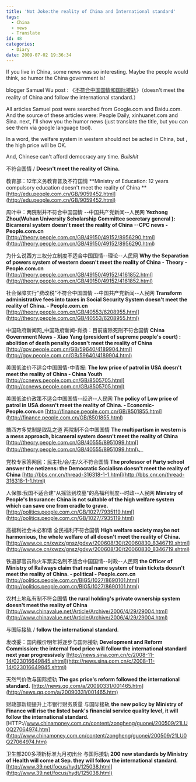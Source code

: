 ```yaml
---
title: 'Not Joke:the reality of China and International standard'
tags:
  - China
  - news
  - Translate
id: 48
categories:
  - Diary
date: 2009-07-02 19:36:34
---
```


If you live in China, some news was so interesting. Maybe the people would think, so humor the China government is!

blogger Samuel Wu post : 《[不符合中国国情和国际接轨](http://wuyanhong.blogspot.com/2009/04/blog-post.html)》（doesn't meet the reality of China and follow the international standard.）

All articles Samuel post were searched from Google.com and Baidu.com. And the source of these articles were: People Daily, xinhuanet.com and Sina. next, I'll show you the humor news (just translate the title, but you can see them via google language tool).

In a word, the welfare system in western should not be acted in China, but , the high price will be OK.

And, Chinese can't afford democracy any time. _Bullshit_

不符合国情 / **Doesn't meet the reality of China.**

教育部：12年义务教育普及不符国情 
**Ministry of Education: 12 years compulsory education doesn't meet the reality of China 
** [http://edu.people.com.cn/GB/9059452.html](http://edu.people.com.cn/GB/9059452.html)

周叶中：两院制并不符合中国国情 --中国共产党新闻--人民网 
**Yezhong Zhou(Wuhan University Scholarship Committee secretary general ): Bicameral system doesn't meet the reality of China --CPC news - People.com.cn** 
[http://theory.people.com.cn/GB/49150/49152/8956290.html](http://theory.people.com.cn/GB/49150/49152/8956290.html)

为什么说西方三权分立制度不适合中国国情--理论--人民网 
**Why the Separation of powers system of western doesn't meet the reality of China - Theory - People.com.cn** 
[http://theory.people.com.cn/GB/49150/49152/4161852.html](http://theory.people.com.cn/GB/49150/49152/4161852.html)

社会保障实行"费改税"不符合中国国情 --中国共产党新闻--人民网 
**Transform administrative fees into taxes in Social Security System doesn't meet the reality of China. - People.com.cn** 
[http://theory.people.com.cn/GB/40553/6208955.html](http://theory.people.com.cn/GB/40553/6208955.html)

中国政府新闻网_中国政府新闻-肖扬：目前废除死刑不符合国情 
**China Government News - Xiao Yang (president of supreme people's court) : abolition of death penalty doesn't meet the reality of China** 
[http://gov.people.com.cn/GB/59640/4189904.html](http://gov.people.com.cn/GB/59640/4189904.html)

美国低油价不适合中国国情-中青报: 
**The low price of patrol in USA doesn't meet the reality of China - China Youth** 
[http://ccnews.people.com.cn/GB/8505705.html](http://ccnews.people.com.cn/GB/8505705.html)

美国低油价政策不适合中国国情--经济--人民网 
**The policy of Low price of patrol in USA doesn't meet the reality of China. - Economic- People.com.cn** 
[http://finance.people.com.cn/GB/8501855.html](http://finance.people.com.cn/GB/8501855.html)

搞西方多党制是取乱之道 两院制不合中国国情 
**The multipartism in western is a mess approach, bicameral system doesn't meet the reality of China** 
[http://theory.people.com.cn/GB/40555/8951099.html](http://theory.people.com.cn/GB/40555/8951099.html)、

党校专家答网民：民主社/会/主/义不符合国情 
**The professor of Party school answer the netizens: the Democratic Socialism doesn't meet the reality of China** 
[http://bbs.cnr.cn/thread-316318-1-1.html](http://bbs.cnr.cn/thread-316318-1-1.html)

人保部:我国不适合建"从摇篮到坟墓"的高福利制度--时政--人民网 
**Ministry of People's Insurance: China is not suitable of the high welfare system which can save one from cradle to grave.** 
[http://politics.people.com.cn/GB/1027/7935119.html](http://politics.people.com.cn/GB/1027/7935119.html)

高福利社会未必和谐 全民福利不符合国情 
**High welfare society maybe not harmonious, the whole welfare of all doesn't meet the reality of China.** 
[http://www.ce.cn/xwzx/gnsz/gdxw/200608/30/t20060830_8346719.shtml](http://www.ce.cn/xwzx/gnsz/gdxw/200608/30/t20060830_8346719.shtml)

铁道部官员称火车票实名制不适合中国国情--时政--人民网 
**the Officer of Ministry of Railways claim that real name system of train tickets doesn't meet the reality of China. - political - People.com.cn** 
[http://politics.people.com.cn/BIG5/1027/8690101.html](http://politics.people.com.cn/BIG5/1027/8690101.html)

农村土地私有制不符合国情 
**the rural holding's private ownership system doesn't meet the reality of China** 
[http://www.chinavalue.net/Article/Archive/2006/4/29/29004.html](http://www.chinavalue.net/Article/Archive/2006/4/29/29004.html)

与国际接轨 / **follow the international standard**.

发改委：国内粮价明年将逐步与国际接轨 
**Development and Reform Commission: the internal food price will follow the international standard next year progressively** 
[http://news.sina.com.cn/c/2008-11-14/023016649845.shtml](http://news.sina.com.cn/c/2008-11-14/023016649845.shtml)

天然气价改与国际接轨 
**The gas price's reform followed the international standard.** 
[http://news.qq.com/a/20090331/001465.htm](http://news.qq.com/a/20090331/001465.htm)

财政部新规提升上市银行财务质量 与国际接轨 
**the new policy by Ministry of Finance will rise the listed bank's financial service quality level, it will follow the international standard.** 
[HTTP://www.chinamoney.com.cn/content/zongheng/guonei/200509/21LU0Q27064974.htm](http://www.chinamoney.com.cn/content/zongheng/guonei/200509/21LU0Q27064974.htm)

卫生部200多项新标准九月初出台 与国际接轨 
**200 new standards by Ministry of Health will come at Sep. they will follow the international standard.** 
[http://www.39.net/focus/hydt/125038.html](http://www.39.net/focus/hydt/125038.html)